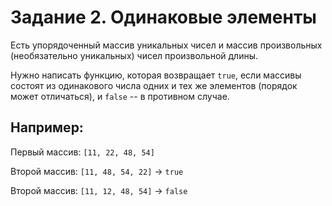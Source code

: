 # Задание 2. Одинаковые элементы

Есть упорядоченный массив уникальных чисел и массив произвольных
(необязательно уникальных) чисел произвольной длины. 

Нужно написать функцию, которая возвращает `true`, если массивы состоят из
одинакового числа одних и тех же элементов (порядок может отличаться),
и `false` --  в противном случае.


## Например:

Первый массив: `[11, 22, 48, 54]`

Второй массив: `[11, 48, 54, 22]` -> `true`

Второй массив: `[11, 12, 48, 54]` -> `false`